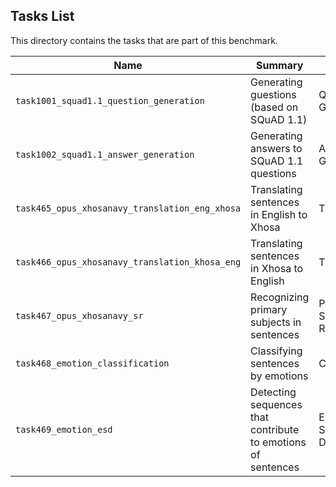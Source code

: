 ## Tasks List 

This directory contains the tasks that are part of this benchmark. 


Name | Summary | Category
---- | ----------- | --------
`task1001_squad1.1_question_generation` | Generating guestions (based on SQuAD 1.1) | Question Generation  
`task1002_squad1.1_answer_generation` | Generating answers to SQuAD 1.1 questions | Answer Generation
`task465_opus_xhosanavy_translation_eng_xhosa` | Translating sentences in English to Xhosa | Translation
`task466_opus_xhosanavy_translation_khosa_eng` | Translating sentences in Xhosa to English | Translation
`task467_opus_xhosanavy_sr` |  Recognizing primary subjects in sentences | Primary Subject Recognition
`task468_emotion_classification` | Classifying sentences by emotions | Classification
`task469_emotion_esd` | Detecting sequences that contribute to emotions of sentences | Emotive Sequence Detection
